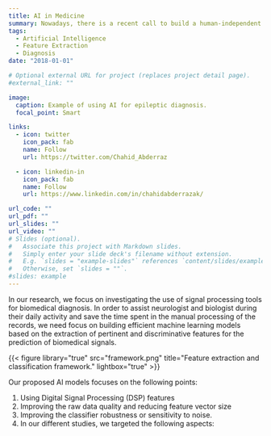 ```yaml
---
title: AI in Medicine
summary: Nowadays, there is a recent call to build a human-independent intelligence which can assist clinicians during medical diagnosis.
tags:
  - Artificial Intelligence
  - Feature Extraction
  - Diagnosis
date: "2018-01-01"

# Optional external URL for project (replaces project detail page).
#external_link: ""

image:
  caption: Example of using AI for epileptic diagnosis.
  focal_point: Smart

links:
  - icon: twitter
    icon_pack: fab
    name: Follow
    url: https://twitter.com/Chahid_Abderraz

  - icon: linkedin-in
    icon_pack: fab
    name: Follow
    url: https://www.linkedin.com/in/chahidabderrazak/

url_code: ""
url_pdf: ""
url_slides: ""
url_video: ""
# Slides (optional).
#   Associate this project with Markdown slides.
#   Simply enter your slide deck's filename without extension.
#   E.g. `slides = "example-slides"` references `content/slides/example-slides.md`.
#   Otherwise, set `slides = ""`.
#slides: example
---
```


In our research, we focus on investigating the use of signal processing tools for biomedical diagnosis. In order to assist neurologist and biologist during their daily activity and save the time spent in the manual processing of the records, we need focus on building efficient machine learning models based on the extraction of pertinent and discriminative features for the prediction of biomedical signals.

{{< figure library="true" src="framework.png" title="Feature extraction and classification framework." lightbox="true" >}}

Our proposed AI models focuses on the following points:

1. Using Digital Signal Processing (DSP) features
2. Improving the raw data quality and reducing feature vector size
3. Improving the classifier robustness or sensitivity to noise.
4. In our different studies, we targeted the following aspects:
